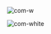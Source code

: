![com-w](https://user-images.githubusercontent.com/59466195/206623256-41f4fbbd-7fdb-4318-b1d0-47544dcb34d2.png)


![com-white](https://user-images.githubusercontent.com/59466195/206624151-57aad1fb-442b-491d-9bd2-e551a92b0459.png)
